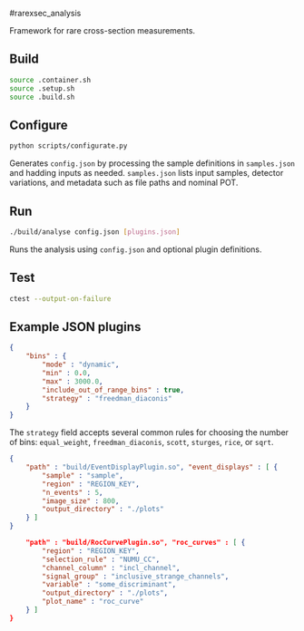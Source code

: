 #rarexsec_analysis

Framework for rare cross-section measurements.

## Build
```bash
source .container.sh
source .setup.sh
source .build.sh
```

## Configure
```bash
python scripts/configurate.py
```
Generates `config.json` by processing the sample definitions in `samples.json` and hadding inputs as needed.
`samples.json` lists input samples, detector variations, and metadata such as file paths and nominal POT.

## Run
```bash
./build/analyse config.json [plugins.json]
```
Runs the analysis using `config.json` and optional plugin definitions.

## Test
```bash
ctest --output-on-failure
```

## Example JSON plugins
```json
{
    "bins" : {
        "mode" : "dynamic",
        "min" : 0.0,
        "max" : 3000.0,
        "include_out_of_range_bins" : true,
        "strategy" : "freedman_diaconis"
    }
}
```

The `strategy` field accepts several common rules for choosing the number of
bins: `equal_weight`, `freedman_diaconis`, `scott`, `sturges`, `rice`, or
`sqrt`.

```json
{
    "path" : "build/EventDisplayPlugin.so", "event_displays" : [ {
        "sample" : "sample",
        "region" : "REGION_KEY",
        "n_events" : 5,
        "image_size" : 800,
        "output_directory" : "./plots"
    } ]
}
```

```json {
    "path" : "build/RocCurvePlugin.so", "roc_curves" : [ {
        "region" : "REGION_KEY",
        "selection_rule" : "NUMU_CC",
        "channel_column" : "incl_channel",
        "signal_group" : "inclusive_strange_channels",
        "variable" : "some_discriminant",
        "output_directory" : "./plots",
        "plot_name" : "roc_curve"
    } ]
}
```
